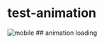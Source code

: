 # test-animation
![mobile](https://user-images.githubusercontent.com/82781937/147807325-b27125ec-46eb-42b2-9ad3-bded279219e3.png) ## animation loading
